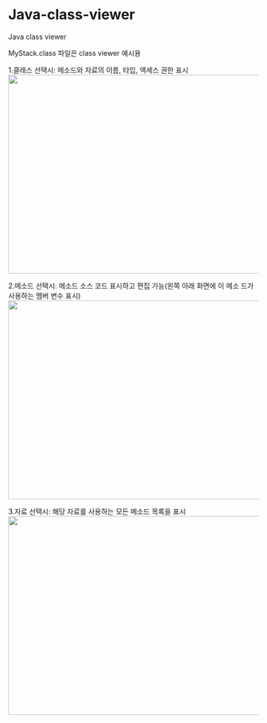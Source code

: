 # Java-class-viewer
Java class viewer

MyStack.class 파일은 class viewer 예시용

1.클래스 선택시: 메소드와 자료의 이름, 타입, 액세스 권한 표시
<img src="https://user-images.githubusercontent.com/79401359/146884103-d93f5f37-f20a-4118-96e2-17f24bd0bd28.png"  width="600" height="400">

2.메소드 선택시: 메소드 소스 코드 표시하고 편집 가능(왼쪽 아래 화면에 이 메소
드가 사용하는 멤버 변수 표시)
<img src="https://user-images.githubusercontent.com/79401359/146884134-95e60952-733a-4866-ae90-6d70aabc74eb.png"  width="800" height="400">

3.자료 선택시: 해당 자료를 사용하는 모든 메소드 목록을 표시
<img src="https://user-images.githubusercontent.com/79401359/146884152-05767160-ca26-487e-8a51-59b0827258b9.png"  width="800" height="400">
